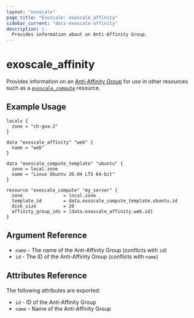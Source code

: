 ```yaml
---
layout: "exoscale"
page_title: "Exoscale: exoscale_affinity"
sidebar_current: "docs-exoscale-affinity"
description: |-
  Provides information about an Anti-Affinity Group.
---
```


# exoscale\_affinity

Provides information on an [Anti-Affinity Group][ag] for use in other resources such as a [`exoscale_compute`][compute] resource.

[ag]: https://community.exoscale.com/documentation/compute/anti-affinity-groups/
[compute]: ../r/compute.html


## Example Usage

```hcl
locals {
  zone = "ch-gva-2"
}

data "exoscale_affinity" "web" {
  name = "web"
}

data "exoscale_compute_template" "ubuntu" {
  zone = local.zone
  name = "Linux Ubuntu 20.04 LTS 64-bit"
}

resource "exoscale_compute" "my_server" {
  zone               = local.zone
  template_id        = data.exoscale_compute_template.ubuntu.id
  disk_size          = 20
  affinity_group_ids = [data.exoscale_affinity.web.id]
}
```


## Argument Reference

* `name` - The name of the Anti-Affinity Group (conflicts with `id`)
* `id` - The ID of the Anti-Affinity Group (conflicts with `name`)


## Attributes Reference

The following attributes are exported:

* `id` - ID of the Anti-Affinity Group
* `name` - Name of the Anti-Affinity Group
